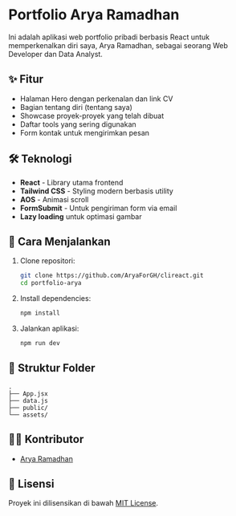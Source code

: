 # Portfolio Arya Ramadhan

Ini adalah aplikasi web portfolio pribadi berbasis React untuk memperkenalkan diri saya, Arya Ramadhan, sebagai seorang Web Developer dan Data Analyst.

## ✨ Fitur

- Halaman Hero dengan perkenalan dan link CV
- Bagian tentang diri (tentang saya)
- Showcase proyek-proyek yang telah dibuat
- Daftar tools yang sering digunakan
- Form kontak untuk mengirimkan pesan

## 🛠️ Teknologi

- **React** - Library utama frontend
- **Tailwind CSS** - Styling modern berbasis utility
- **AOS** - Animasi scroll
- **FormSubmit** - Untuk pengiriman form via email
- **Lazy loading** untuk optimasi gambar

## 🚀 Cara Menjalankan

1. Clone repositori:
   ```bash
   git clone https://github.com/AryaForGH/clireact.git
   cd portfolio-arya
   ```

2. Install dependencies:
   ```bash
   npm install
   ```

3. Jalankan aplikasi:
   ```bash
   npm run dev
   ```

## 📁 Struktur Folder

```
.
├── App.jsx
├── data.js
├── public/
└── assets/
```

## 🧑‍💻 Kontributor

- [Arya Ramadhan](mailto:github.yak@gmail.com)

## 📄 Lisensi

Proyek ini dilisensikan di bawah [MIT License](LICENSE).
